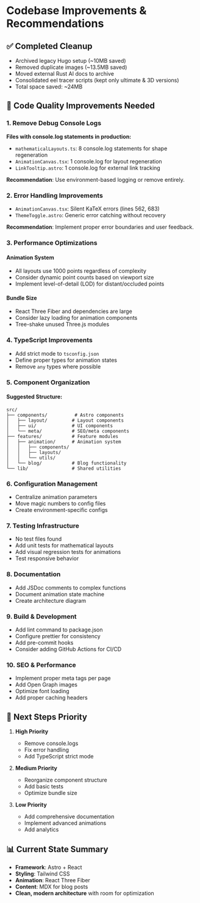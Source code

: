 # Codebase Improvements & Recommendations

## ✅ Completed Cleanup
- Archived legacy Hugo setup (~10MB saved)
- Removed duplicate images (~13.5MB saved)
- Moved external Rust AI docs to archive
- Consolidated eel tracer scripts (kept only ultimate & 3D versions)
- Total space saved: ~24MB

## 🎯 Code Quality Improvements Needed

### 1. Remove Debug Console Logs
**Files with console.log statements in production:**
- `mathematicalLayouts.ts`: 8 console.log statements for shape regeneration
- `AnimationCanvas.tsx`: 1 console.log for layout regeneration
- `LinkTooltip.astro`: 1 console.log for external link tracking

**Recommendation**: Use environment-based logging or remove entirely.

### 2. Error Handling Improvements
- `AnimationCanvas.tsx`: Silent KaTeX errors (lines 562, 683)
- `ThemeToggle.astro`: Generic error catching without recovery

**Recommendation**: Implement proper error boundaries and user feedback.

### 3. Performance Optimizations

#### Animation System
- All layouts use 1000 points regardless of complexity
- Consider dynamic point counts based on viewport size
- Implement level-of-detail (LOD) for distant/occluded points

#### Bundle Size
- React Three Fiber and dependencies are large
- Consider lazy loading for animation components
- Tree-shake unused Three.js modules

### 4. TypeScript Improvements
- Add strict mode to `tsconfig.json`
- Define proper types for animation states
- Remove `any` types where possible

### 5. Component Organization

#### Suggested Structure:
```
src/
├── components/          # Astro components
│   ├── layout/         # Layout components
│   ├── ui/             # UI components
│   └── meta/           # SEO/meta components
├── features/           # Feature modules
│   ├── animation/      # Animation system
│   │   ├── components/
│   │   ├── layouts/
│   │   └── utils/
│   └── blog/           # Blog functionality
└── lib/                # Shared utilities
```

### 6. Configuration Management
- Centralize animation parameters
- Move magic numbers to config files
- Create environment-specific configs

### 7. Testing Infrastructure
- No test files found
- Add unit tests for mathematical layouts
- Add visual regression tests for animations
- Test responsive behavior

### 8. Documentation
- Add JSDoc comments to complex functions
- Document animation state machine
- Create architecture diagram

### 9. Build & Development
- Add lint command to package.json
- Configure prettier for consistency
- Add pre-commit hooks
- Consider adding GitHub Actions for CI/CD

### 10. SEO & Performance
- Implement proper meta tags per page
- Add Open Graph images
- Optimize font loading
- Add proper caching headers

## 🚀 Next Steps Priority

1. **High Priority**
   - Remove console.logs
   - Fix error handling
   - Add TypeScript strict mode

2. **Medium Priority**
   - Reorganize component structure
   - Add basic tests
   - Optimize bundle size

3. **Low Priority**
   - Add comprehensive documentation
   - Implement advanced animations
   - Add analytics

## 📊 Current State Summary
- **Framework**: Astro + React
- **Styling**: Tailwind CSS
- **Animation**: React Three Fiber
- **Content**: MDX for blog posts
- **Clean, modern architecture** with room for optimization
